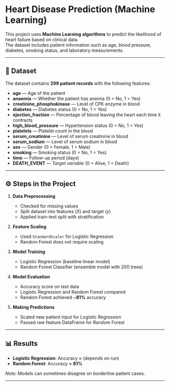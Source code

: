 # Heart Disease Prediction (Machine Learning)

This project uses <b>Machine Learning algorithms</b> to predict the likelihood of heart failure based on clinical data.<br>
The dataset includes patient information such as age, blood pressure, diabetes, smoking status, and laboratory measurements.

---

## 📂 Dataset
The dataset contains <b>299 patient records</b> with the following features:<br>

- <b>age</b> — Age of the patient  
- <b>anaemia</b> — Whether the patient has anemia (0 = No, 1 = Yes)  
- <b>creatinine_phosphokinase</b> — Level of CPK enzyme in blood  
- <b>diabetes</b> — Diabetes status (0 = No, 1 = Yes)  
- <b>ejection_fraction</b> — Percentage of blood leaving the heart each time it contracts  
- <b>high_blood_pressure</b> — Hypertension status (0 = No, 1 = Yes)  
- <b>platelets</b> — Platelet count in the blood  
- <b>serum_creatinine</b> — Level of serum creatinine in blood  
- <b>serum_sodium</b> — Level of serum sodium in blood  
- <b>sex</b> — Gender (0 = Female, 1 = Male)  
- <b>smoking</b> — Smoking status (0 = No, 1 = Yes)  
- <b>time</b> — Follow-up period (days)  
- <b>DEATH_EVENT</b> — <i>Target variable</i> (0 = Alive, 1 = Death)  

---

## ⚙️ Steps in the Project
1. <b>Data Preprocessing</b><br>
   - Checked for missing values  
   - Split dataset into features (<i>X</i>) and target (<i>y</i>)  
   - Applied train-test split with stratification  

2. <b>Feature Scaling</b><br>
   - Used <code>StandardScaler</code> for Logistic Regression  
   - Random Forest does not require scaling  

3. <b>Model Training</b><br>
   - Logistic Regression (baseline linear model)  
   - Random Forest Classifier (ensemble model with 200 trees)  

4. <b>Model Evaluation</b><br>
   - Accuracy score on test data  
   - Logistic Regression and Random Forest compared  
   - Random Forest achieved ~<b>81%</b> accuracy  

5. <b>Making Predictions</b><br>
   - Scaled new patient input for Logistic Regression  
   - Passed raw feature DataFrame for Random Forest  

---

## 📊 Results
- <b>Logistic Regression</b>: Accuracy ≈ (depends on run)  
- <b>Random Forest</b>: Accuracy ≈ <b>81%</b>  

<i>Note:</i> Models can sometimes disagree on borderline patient cases.<br>

---




